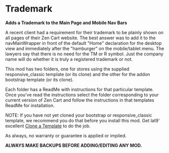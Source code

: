 # Trademark
**Adds a Trademark to the Main Page and Mobile Nav Bars**

A recent client had a requirement for their trademark to be plainly shown on all pages of their Zen Cart website. The best answer was to add it to the navMainWrapper in front of the default "Home" declaration for the desktop view and immediately after the "hamburger" on the mobile/tablet menu.  The lawyers say that there is no need for the TM or R symbol.  Just the company name will do whether it is truly a registered trademark or not.

This mod has two folders, one for stores using the supplied responsive_classic template (or its clone) and the other for the addon bootstrap template (or its clone).

Each folder has a ReadMe with instructions for that particular template.  Once you've read the instructions select the folder corresponding to your current version of Zen Cart and follow the instructions in that templates ReadMe for installation.

NOTE:  If you have not yet cloned your bootstrap or responsive_classic template, we recommend you do that before you install this mod.  Get lat9' excellent [Clone a Template](https://www.zen-cart.com/downloads.php?do=file&id=2087) to do the job.

As always, no warranty or guarantee is applied or implied.

**ALWAYS MAKE BACKUPS BEFORE ADDING/EDITING ANY MOD.**
